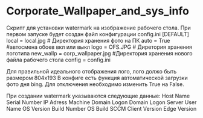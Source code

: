 # Corporate_Wallpaper_and_sys_info
Скрипт для установки watermark на изображение рабочего стола.
При первом запуске будет создан файл конфигурации config.ini
    [DEFAULT]
    local = local.jpg # Директория хранения фото на ПК
    auto = True #автосмена обоев вкл или выкл
    logo = OFS.JPG # Диретория хранения логотипа
    new_wallp = corp_wallpaper.jpg #Директория хранения нового файла рабочего стола
    config = config.ini
    
Для правильной идеального отображения лого, лого должо быть размером 804х193
В конфиге есть функция автоматической загрузки фото дня bing.
Для отключения необходимо изменить True на False.

При создании watermark указываются следующие данные:
Host Name
Serial Number
IP Adress
Machine Domain
Logon Domain
Logon Server
User Name
OS Version
Build Number
OS Build
SCCM Client Version
Edge Version
